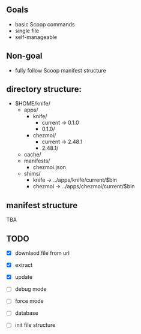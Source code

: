 ## Goals

- basic Scoop commands
- single file
- self-manageable

## Non-goal

- fully follow Scoop manifest structure

## directory structure:

- $HOME/knife/
    - apps/
        - knife/
            - current -> 0.1.0
            - 0.1.0/
        - chezmoi/
            - current -> 2.48.1
            - 2.48.1/
    - cache/
    - manifests/
        - chezmoi.json
    - shims/
        - knife -> ../apps/knife/current/$bin
        - chezmoi -> ../apps/chezmoi/current/$bin

## manifest structure

TBA

## TODO

- [x] downlaod file from url
- [x] extract
- [x] update

- [ ] debug mode
- [ ] force mode

- [ ] database

- [ ] init file structure

